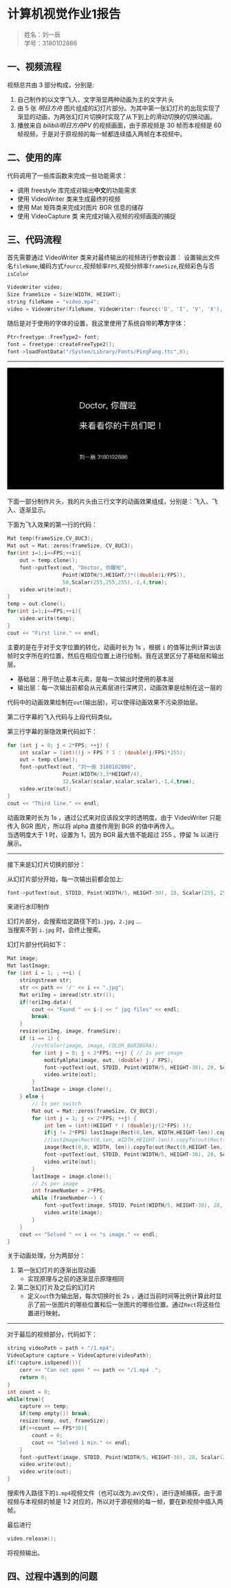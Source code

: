 # 计算机视觉作业1报告

> 姓名：刘一辰   
> 学号：3180102886

## 一、视频流程

视频总共由 3 部分构成，分别是:
1. 自己制作的以文字飞入、文字渐显两种动画为主的文字片头
2. 由 5 张 *明日方舟* 图片组成的幻灯片部分。为其中第一张幻灯片的出现实现了渐显的动画，为两张幻灯片切换时实现了从下到上的滑动切换的切换动画。
3. 播放来自 *bilibili明日方舟PV* 的视频画面，由于原视频是 30 帧而本视频是 60 帧视频，于是对于原视频的每一帧都连续插入两帧在本视频中。

## 二、使用的库

代码调用了一些库函数来完成一些功能需求：
* 调用 freestyle 库完成对输出**中文**的功能需求
* 使用 VideoWriter 类来生成最终的视频
* 使用 Mat 矩阵类来完成对图片 BGR 信息的储存
* 使用 VideoCapture 类 来完成对输入视频的视频画面的捕捉

## 三、代码流程

首先需要通过 VideoWriter 类来对最终输出的视频进行参数设置：
设置输出文件名`fileName`,编码方式`fourcc`,视频帧率`FPS`,视频分辨率`frameSize`,视频彩色与否`isColor`

```c++
VideoWriter video;
Size frameSize = Size(WIDTH, HEIGHT);
string fileName = "video.mp4";
video = VideoWriter(fileName, VideoWriter::fourcc('D', 'I', 'V', 'X'), FPS, frameSize, true);
```

随后是对于使用的字体的设置，我这里使用了系统自带的**苹方**字体：

```c++
Ptr<freetype::FreeType2> font;
font = freetype::createFreeType2();
font->loadFontData("/System/Library/Fonts/PingFang.ttc",0);
```

---

![片头效果图](https://github.com/Skyminers/CV_homework_1/raw/master/1.png)

下面一部分制作片头，我的片头由三行文字的动画效果组成，分别是：飞入、飞入、逐渐显示。

下面为飞入效果的第一行的代码：

```c++
Mat temp(frameSize,CV_8UC3);
Mat out = Mat::zeros(frameSize, CV_8UC3);
for(int i=1;i<=FPS;++i){     
    out = temp.clone();
    font->putText(out, "Doctor, 你醒啦",
                  Point(WIDTH/3,HEIGHT/3*((double)i/FPS)),
                  50,Scalar(255,255,255),-1,4,true);
    video.write(out);
}
temp = out.clone();
for(int i=1;i<=FPS;++i){
    video.write(temp);
}
cout << "First line." << endl;
```

主要的是在于对于文字位置的转化，动画时长为 1s ，根据 `i` 的值等比例计算出该帧时文字所在的位置，然后在相应位置上进行绘制。我在这里区分了基础层和输出层。
* 基础层：用于防止基本元素，是每一次输出时使用的基本层
* 输出层：每一次输出前都会从元素层进行深拷贝，动画效果是绘制在这一层的

代码中的动画效果绘制在`out`(输出层)，可以使得动画效果不污染原始层。

第二行字幕的飞入代码与上段代码类似。

第三行字幕的渐隐效果代码如下：

```c++
for (int j = 0; j < 2*FPS; ++j) {
    int scalar = (int)((j > FPS ? 1 : (double)j/FPS)*255);
    out = temp.clone();
    font->putText(out, "刘一辰 3180102886",
                  Point(WIDTH/3,3*HEIGHT/4),
                  32,Scalar(scalar,scalar,scalar),-1,4,true);
    video.write(out);
}
cout << "Third line." << endl;
```

动画效果时长为 1s ，通过公式来对应该段文字的透明度。由于 VideoWriter 只能传入 BGR 图片，所以将 alpha 直接作用到 BGR 的值中再传入。   
当透明度大于 1 时，设置为 1，因为 BGR 最大值不能超过 255 。停留 1s 以进行展示。

---



接下来是幻灯片切换的部分：

从幻灯片部分开始，每一次输出前都会加上:

```c++
font->putText(out, STDID, Point(WIDTH/5, HEIGHT-30), 28, Scalar(255, 255, 255), -1,4,true);
```

来进行水印制作

幻灯片部分，会搜索给定路径下的`1.jpg`，`2.jpg` ...   
当搜索不到 `i.jpg` 时，会终止搜索。

幻灯片部分代码如下：
```c++
Mat image;
Mat lastImage;
for (int i = 1; ; ++i) {
    stringstream str;
    str << path << '/' << i << ".jpg";
    Mat oriImg = imread(str.str());
    if(!oriImg.data){
        cout << "Found " << i-1 << " jpg files" << endl;
        break;
    }
    resize(oriImg, image, frameSize);
    if (i == 1) {
        //cvtColor(image, image, COLOR_BGR2BGRA);
        for (int j = 0; j < 2*FPS; ++j) { // 2s per image
            modifyAlpha(image, out, (double) j / FPS);
            font->putText(out, STDID, Point(WIDTH/5, HEIGHT-30), 28, Scalar(255, 255, 255), -1,4,true);
            video.write(out);
        }
        lastImage = image.clone();
    } else {
        // 1s per switch
        Mat out = Mat::zeros(frameSize, CV_8UC3);
        for (int j = 1; j <= 2*FPS; ++j) {
            int len = (int)(HEIGHT * ( (double)j/(2*FPS) ));
            if(j != 2*FPS) lastImage(Rect(0,len, WIDTH,HEIGHT-len)).copyTo(out(Rect(0,0,WIDTH,HEIGHT-len)));
            //lastImage(Rect(0,len, WIDTH,HEIGHT-len)).copyTo(out(Rect(0,0,WIDTH,HEIGHT-len)));
            image(Rect(0,0, WIDTH, len)).copyTo(out(Rect(0,HEIGHT-len, WIDTH, len)));
            font->putText(out, STDID, Point(WIDTH/5, HEIGHT-30), 28, Scalar(255, 255, 255), -1,4,true);
            video.write(out);
        }
        lastImage = image.clone();
        // 2s per image
        int frameNumber = 2*FPS;
        while (frameNumber--) {
            font->putText(image, STDID, Point(WIDTH/5, HEIGHT-30), 28, Scalar(255, 255, 255), -1,4,true);
            video.write(image);
        }
    }
    cout << "Solved " << i << "s image." << endl;
}
```

关于动画处理，分为两部分：
1. 第一张幻灯片的逐渐出现动画
    * 实现原理与之前的逐渐显示原理相同
2. 第二张幻灯片及之后的幻灯片
    * 定义`out`作为输出层，每次切换时长 2s ，通过当前时间等比例计算此时显示了前一张图片的哪些位置和后一张图片的哪些位置。通过`Rect`将这些位置进行映射。
    
---

对于最后的视频部分，代码如下：

```c++
string videoPath = path + "/1.mp4";
VideoCapture capture = VideoCapture(videoPath);
if(!capture.isOpened()){
    cerr << "Can not open " << path << "/1.mp4 .";
    return 0;
}
int count = 0;
while(true){
    capture >> temp;
    if(temp.empty()) break;
    resize(temp, out, frameSize);
    if(++count == FPS*30){
        count = 0;
        cout << "Solved 1 min." << endl;
    }
    font->putText(image, STDID, Point(WIDTH/5, HEIGHT-30), 28, Scalar(255, 255, 255), -1,4,true);
    video.write(out);
    video.write(out);
}
```

搜索传入路径下的`1.mp4`视频文件（也可以改为.avi文件），进行逐帧捕获。由于源视频与本视频的帧是 1:2 对应的，所以对于源视频的每一帧，要在新视频中插入两帧。

最后进行
```c++
video.release();
```
将视频输出。

## 四、过程中遇到的问题